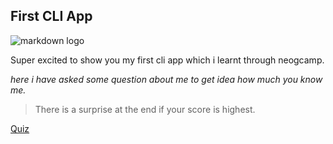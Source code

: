 ## First CLI App

![markdown logo](https://png.pngtree.com/png-clipart/20210502/original/pngtree-quiz-png-transparent-background-png-image_6271115.jpg)

Super excited to show you my first cli app which i learnt through neogcamp. 

*here i have asked some question about me to get idea how much you know me.*

> There is a surprise at the end if your score is highest.

   [Quiz](https://replit.com/@nirvana21/game?embed=1&output=1 "quiz")

